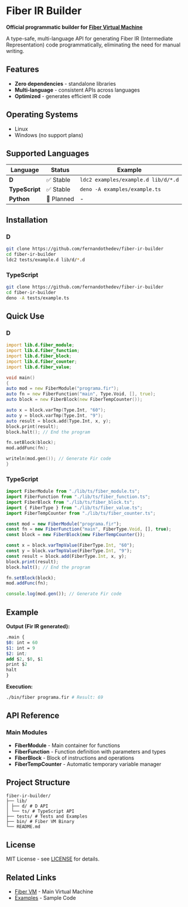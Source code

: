 # Fiber IR Builder

**Official programmatic builder for [Fiber Virtual Machine](https://github.com/fernandothedev/fiber)**

A type-safe, multi-language API for generating Fiber IR (Intermediate Representation) code programmatically, eliminating the need for manual writing.

## Features

- **Zero dependencies** - standalone libraries
- **Multi-language** - consistent APIs across languages
- **Optimized** - generates efficient IR code

## Operating Systems

- Linux
- Windows (no support plans)

## Supported Languages

| Language | Status | Example |
|-----------|--------|---------|
| **D** | ✅ Stable | `ldc2 examples/example.d lib/d/*.d` |
| **TypeScript** | ✅ Stable | `deno -A examples/example.ts` |
| **Python** | 🚧 Planned | - |

## Installation

### D

```bash
git clone https://github.com/fernandothedev/fiber-ir-builder
cd fiber-ir-builder
ldc2 tests/example.d lib/d/*.d
```

### TypeScript

```bash
git clone https://github.com/fernandothedev/fiber-ir-builder
cd fiber-ir-builder
deno -A tests/example.ts
```

## Quick Use

### D

```d
import lib.d.fiber_module;
import lib.d.fiber_function;
import lib.d.fiber_block;
import lib.d.fiber_counter;
import lib.d.fiber_value;

void main()
{ 
auto mod = new FiberModule("programa.fir"); 
auto fn = new FiberFunction("main", Type.Void, [], true); 
auto block = new FiberBlock(new FiberTempCounter()); 

auto x = block.varTmp(Type.Int, "60"); 
auto y = block.varTmp(Type.Int, "9"); 
auto result = block.add(Type.Int, x, y); 
block.print(result); 
block.halt(); // End the program 

fn.setBlock(block); 
mod.addFunc(fn); 

writeln(mod.gen()); // Generate Fir code
}
```

### TypeScript

```typescript
import FiberModule from "./lib/ts/fiber_module.ts";
import FiberFunction from "./lib/ts/fiber_function.ts";
import FiberBlock from "./lib/ts/fiber_block.ts";
import { FiberType } from "./lib/ts/fiber_value.ts";
import FiberTempCounter from "./lib/ts/fiber_counter.ts";

const mod = new FiberModule("programa.fir");
const fn = new FiberFunction("main", FiberType.Void, [], true);
const block = new FiberBlock(new FiberTempCounter());

const x = block.varTmpValue(FiberType.Int, "60");
const y = block.varTmpValue(FiberType.Int, "9");
const result = block.add(FiberType.Int, x, y);
block.print(result);
block.halt(); // End the program

fn.setBlock(block);
mod.addFunc(fn);

console.log(mod.gen()); // Generate Fir code
```

## Example

**Output (Fir IR generated):**

```llvm
.main { 
$0: int = 60 
$1: int = 9 
$2: int; 
add $2, $0, $1
print $2
halt
}
```

**Execution:**

```bash
./bin/fiber programa.fir # Result: 69
```

## API Reference

### Main Modules

- **FiberModule** - Main container for functions
- **FiberFunction** - Function definition with parameters and types
- **FiberBlock** - Block of instructions and operations
- **FiberTempCounter** - Automatic temporary variable manager

<!-- ### Supported Operations

| Operation | D | TypeScript | Description |
|----------|---|------------|-----------|
| Variables | `block.varTmp(Type, value)` | `block.varTmpValue(Type, value)` | Creates a temporary variable |
| Arithmetic | `block.add(Type, a, b)` | `block.add(Type, a, b)` | Addition |
| Calls | `block.call(name, Type, args)` | `block.call(name, Type, args)` | Function call |
| I/O | `block.print(var)` | `block.print(var)` | Prints value |
| Control | `block.halt()` | `block.halt()` | Terminates program | -->

## Project Structure

```
fiber-ir-builder/
├── lib/
│ ├── d/ # D API
│ └── ts/ # TypeScript API
├── tests/ # Tests and Examples
├── bin/ # Fiber VM Binary
└── README.md
```

## License

MIT License - see [LICENSE](LICENSE) for details.

## Related Links

- [Fiber VM](https://github.com/fernandothedev/fiber) - Main Virtual Machine
- [Examples](./tests/) - Sample Code

